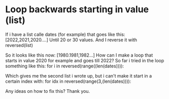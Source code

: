 
# Loop backwards starting in value (list)

If i have a list calle dates (for example) that goes like this:
[2022,2021,2020....]
Until 20 or 30 values. And I reverse it with
reversed(list)

So it looks like this now:
[1980.1981,1982...]
How can I make a loop that starts in value 2020 for example and goes till 2022?
So far i tried in the loop something like this:
for i in reversed(range((len(dates)))):

Which gives me the second list i wrote up, but i can't make it start in a certain index with:
for idx in reversed(range(3,(len(dates)))):

Any ideas on how to fix this?
Thank you.

        